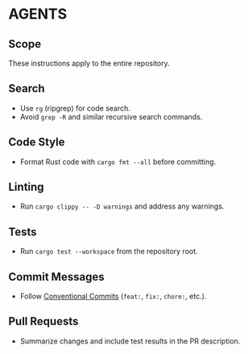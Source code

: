 # AGENTS

## Scope
These instructions apply to the entire repository.

## Search
- Use `rg` (ripgrep) for code search.
- Avoid `grep -R` and similar recursive search commands.

## Code Style
- Format Rust code with `cargo fmt --all` before committing.

## Linting
- Run `cargo clippy -- -D warnings` and address any warnings.

## Tests
- Run `cargo test --workspace` from the repository root.

## Commit Messages
- Follow [Conventional Commits](https://www.conventionalcommits.org/) (`feat:`, `fix:`, `chore:`, etc.).

## Pull Requests
- Summarize changes and include test results in the PR description.
